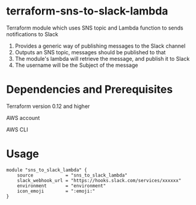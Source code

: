 # terraform-sns-to-slack-lambda
Terraform module which uses SNS topic and Lambda function to sends notifications to Slack

1. Provides a generic way of publishing messages to the Slack channel 
2. Outputs an SNS topic, messages should be published to that
3. The module's lambda will retrieve the message, and publish it to Slack 
4. The username will be the Subject of the message

# Dependencies and Prerequisites
Terraform version 0.12 and higher

AWS account

AWS CLI

# Usage
```
module "sns_to_slack_lambda" {
    source            = "sns_to_slack_lambda"
    slack_webhook_url = "https://hooks.slack.com/services/xxxxxx"
    environment       = "environment"
    icon_emoji        = ":emoji:"
}
```
